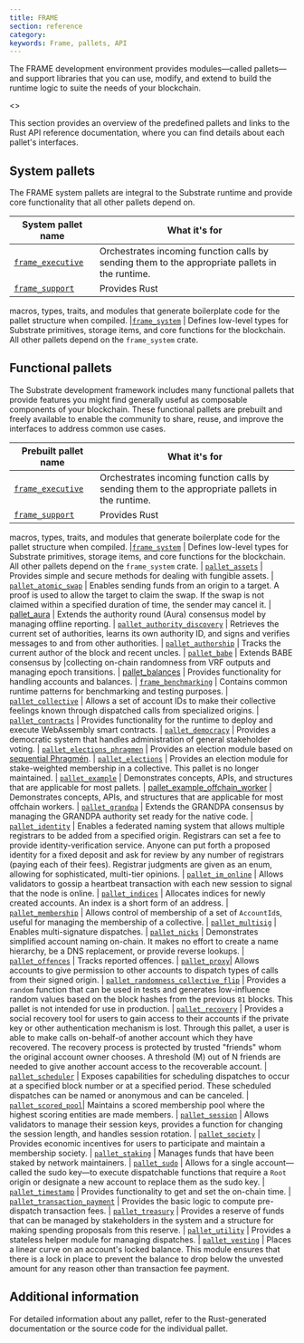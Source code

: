 ```yaml
---
title: FRAME
section: reference
category: 
keywords: Frame, pallets, API
---
```


The FRAME development environment provides modules—called pallets—and support libraries that you can use, modify, and extend to build the runtime logic to suite the needs of your blockchain.

<<TODO-Compare against Rust doc>>

This section provides an overview of the predefined pallets and links to the Rust API reference documentation, where you can find details about each pallet's interfaces.

## System pallets

The FRAME system pallets are integral to the Substrate runtime and provide core functionality that all other pallets depend on.

| System pallet name   | What it's for
| -------------------- | ------------------------------------
| [`frame_executive`](/rustdocs/latest/frame_executive/index.html) | Orchestrates incoming function calls by sending them to the appropriate pallets in the runtime.
|[`frame_support`](/rustdocs/latest/frame_support/index.html) | Provides Rust
macros, types, traits, and modules that generate boilerplate code for the pallet
structure when compiled.
|[`frame_system`](/rustdocs/latest/frame_system/index.html) | Defines low-level types for Substrate primitives, storage items, and core functions for the blockchain. All other pallets depend on the `frame_system` crate.

## Functional pallets

The Substrate development framework includes many functional pallets that provide features you might find generally useful as composable components of your blockchain.
These functional pallets are prebuilt and freely available to enable the community to share, reuse, and improve the interfaces to address common use cases.

| Prebuilt pallet name | What it's for
| -------------------- | ------------------------------------
| [`frame_executive`](/rustdocs/latest/frame_executive/index.html) | Orchestrates incoming function calls by sending them to the appropriate pallets in the runtime.
|[`frame_support`](/rustdocs/latest/frame_support/index.html) | Provides Rust
macros, types, traits, and modules that generate boilerplate code for the pallet
structure when compiled.
|[`frame_system`](/rustdocs/latest/frame_system/index.html) | Defines low-level types for Substrate primitives, storage items, and core functions for the blockchain. All other pallets depend on the `frame_system` crate.
| [`pallet_assets`](/rustdocs/latest/pallet_assets/index.html) | Provides simple and secure methods for dealing with fungible assets.
| [`pallet_atomic_swap`](/rustdocs/latest/pallet_atomic_swap/index.html) | Enables sending funds from an origin to a target. A proof is used to allow the target to claim the swap. If the swap is not claimed within a specified duration of time, the sender may cancel it.
| [pallet_aura](/rustdocs/latest/pallet_aura/index.html) | Extends the authority round (Aura) consensus model by managing offline reporting.
| [`pallet_authority_discovery`](/rustdocs/latest/pallet_authority_discovery/index.html) |
Retrieves the current set of authorities, learns its own authority ID, and signs and verifies messages to and from other authorities.
| [`pallet_authorship`](/rustdocs/latest/pallet_authorship/index.html) | Tracks the current author of the block and recent uncles.
| [`pallet_babe`](/rustdocs/latest/pallet_babe/index.html) | Extends BABE consensus by |collecting on-chain randomness from VRF outputs and managing epoch transitions.
| [pallet_balances](/rustdocs/latest/pallet_balances/index.html) | Provides functionality for handling accounts and balances.
| [`frame_benchmarking`](/rustdocs/latest/frame_benchmarking/trait.Benchmark.html) | Contains common runtime patterns for benchmarking and testing purposes.
| [`pallet_collective`](/rustdocs/latest/pallet_collective/index.html) | Allows a set of account IDs to make their collective feelings known through dispatched calls from specialized origins.
| [`pallet_contracts`](/rustdocs/latest/pallet_contracts/index.html) | Provides functionality for the runtime to deploy and execute WebAssembly smart contracts.
| [`pallet_democracy`](/rustdocs/latest/pallet_democracy/index.html) | Provides a democratic system that handles administration of general stakeholder voting.
| [`pallet_elections_phragmen`](/rustdocs/latest/pallet_elections_phragmen/index.html) | Provides an election module based on [sequential Phragmén](https://wiki.polkadot.network/docs/en/learn-phragmen).
| [`pallet_elections`](/rustdocs/latest/pallet_elections/index.html) | Provides an election module for stake-weighted membership in a collective. This pallet is no longer maintained.
| [`pallet_example`](/rustdocs/latest/pallet_example/index.html) | Demonstrates concepts, APIs, and structures that are applicable for most pallets.
| [pallet_example_offchain_worker](/rustdocs/latest/pallet_example_offchain_worker/index.html) | Demonstrates concepts, APIs, and structures that are applicable for most offchain workers.
| [`pallet_grandpa`](/rustdocs/latest/pallet_grandpa/index.html) | Extends the GRANDPA consensus by managing the GRANDPA authority set ready for the native code.
| [`pallet_identity`](/rustdocs/latest/pallet_identity/index.html) | Enables a federated naming system that allows multiple registrars to be added from a specified origin.
Registrars can set a fee to provide identity-verification service. Anyone can put forth a proposed identity for a fixed deposit and ask for review by any number of registrars (paying each of their fees). Registrar judgments are given as an enum, allowing for sophisticated, multi-tier opinions.
| [`pallet_im_online`](/rustdocs/latest/pallet_im_online/index.html) | Allows validators to gossip a heartbeat transaction with each new session to signal that the node is online.
| [`pallet_indices`](/rustdocs/latest/pallet_indices/index.html) | Allocates indices for newly created accounts. An index is a short form of an address.
| [`pallet_membership`](/rustdocs/latest/pallet_membership/index.html) | Allows control of membership of a set of `AccountId`s, useful for managing the membership of a collective.
| [`pallet_multisig`](/rustdocs/latest/pallet_multisig/index.html) | Enables multi-signature dispatches.
| [`pallet_nicks`](/rustdocs/latest/pallet_nicks/index.html) | Demonstrates simplified account naming on-chain. It makes no effort to create a name hierarchy, be a DNS replacement, or provide reverse lookups.
| [`pallet_offences`](/rustdocs/latest/pallet_offences/index.html) | Tracks reported offences.
| [`pallet_proxy`](/rustdocs/latest/pallet_proxy/index.html)| Allows accounts to give permission to other accounts to dispatch types of calls from their signed origin.
| [`pallet_randomness_collective_flip`](/rustdocs/latest/pallet_randomness_collective_flip/index.html) | Provides a `random` function that can be used in tests and
generates low-influence random values based on the block hashes from the previous `81` blocks. This pallet is not intended for use in production.
| [`pallet_recovery`](/rustdocs/latest/pallet_recovery/index.html) | Provides a social recovery tool for users to gain access to their accounts if the private key or other authentication mechanism is lost. Through this pallet, a user is able to make calls on-behalf-of another account which they have recovered. The recovery process is protected
by trusted "friends" whom the original account owner chooses. A threshold (M) out of N friends are needed to give another account access to the recoverable account.
| [`pallet_scheduler`](/rustdocs/latest/pallet_scheduler/index.html) | Exposes capabilities for scheduling dispatches to occur at a specified block number or at a specified period. These scheduled dispatches can be named or anonymous and can be canceled.
| [`pallet_scored_pool`](/rustdocs/latest/pallet_scored_pool/index.html)| Maintains a scored membership pool where the highest scoring entities are made members.
| [`pallet_session`](/rustdocs/latest/pallet_session/index.html) | Allows validators to manage their session keys, provides a function for changing the session length, and handles session rotation.
| [`pallet_society`](/rustdocs/latest/pallet_society/index.html) | Provides economic incentives for users to participate and maintain a membership society.
| [`pallet_staking`](/rustdocs/latest/pallet_staking/index.html) | Manages funds that have been staked by network maintainers.
| [`pallet_sudo`](/rustdocs/latest/pallet_sudo/index.html) | Allows for a single account—called the sudo key—to execute dispatchable functions that require a `Root` origin or designate a new account to replace them as the sudo key.
| [`pallet_timestamp`](/rustdocs/latest/pallet_timestamp/index.html) | Provides functionality to get and set the on-chain time.
| [`pallet_transaction_payment`](/rustdocs/latest/pallet_transaction_payment/index.html) | Provides the basic logic to compute pre-dispatch transaction fees.
| [`pallet_treasury`](/rustdocs/latest/pallet_treasury/index.html) | Provides a reserve of funds that can be managed by stakeholders in the system and a structure for making spending proposals from this reserve.
| [`pallet_utility`](/rustdocs/latest/pallet_utility/index.html) | Provides a stateless helper module for managing dispatches.
| [`pallet_vesting`](/rustdocs/latest/pallet_vesting/index.html) | Places a linear curve on an account's locked balance. This module ensures that there is a lock in place to prevent the balance to drop below the unvested amount for any reason other than transaction fee payment.

## Additional information

For detailed information about any pallet, refer to the Rust-generated documentation or the source code for the individual pallet.